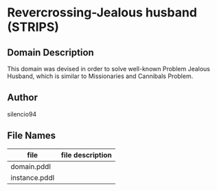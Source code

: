 # Revercrossing-Jealous husband (STRIPS)

## Domain Description

This domain was devised in order to solve well-known Problem Jealous Husband, which is similar to Missionaries and Cannibals Problem.

## Author
silencio94

## File Names

| file            | file description        |
|-----------------|-------------------------|
| domain.pddl     |                         |
| instance.pddl   |                         |
